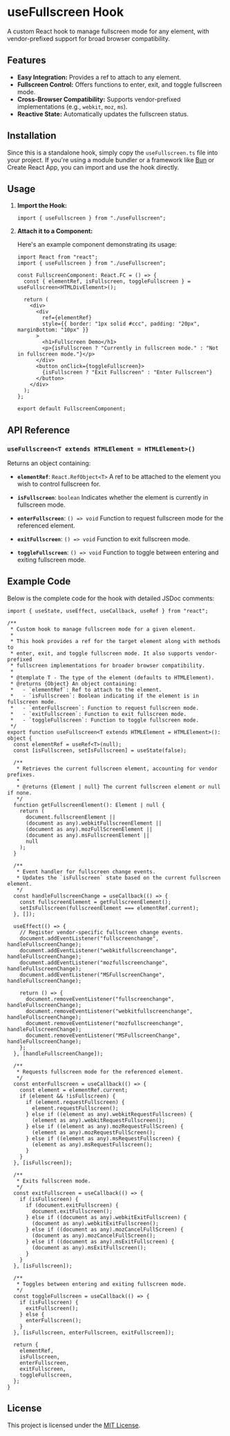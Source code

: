 # useFullscreen Hook

A custom React hook to manage fullscreen mode for any element, with vendor-prefixed support for broad browser compatibility.

## Features

- **Easy Integration:** Provides a ref to attach to any element.
- **Fullscreen Control:** Offers functions to enter, exit, and toggle fullscreen mode.
- **Cross-Browser Compatibility:** Supports vendor-prefixed implementations (e.g., `webkit`, `moz`, `ms`).
- **Reactive State:** Automatically updates the fullscreen status.

## Installation

Since this is a standalone hook, simply copy the `useFullscreen.ts` file into your project. If you're using a module bundler or a framework like [Bun](https://bun.sh/docs/getting-started) or Create React App, you can import and use the hook directly.

## Usage

1. **Import the Hook:**

   ```tsx
   import { useFullscreen } from "./useFullscreen";
   ```

2. **Attach it to a Component:**

   Here's an example component demonstrating its usage:

   ```tsx
   import React from "react";
   import { useFullscreen } from "./useFullscreen";

   const FullscreenComponent: React.FC = () => {
     const { elementRef, isFullscreen, toggleFullscreen } = useFullscreen<HTMLDivElement>();

     return (
       <div>
         <div
           ref={elementRef}
           style={{ border: "1px solid #ccc", padding: "20px", marginBottom: "10px" }}
         >
           <h1>Fullscreen Demo</h1>
           <p>{isFullscreen ? "Currently in fullscreen mode." : "Not in fullscreen mode."}</p>
         </div>
         <button onClick={toggleFullscreen}>
           {isFullscreen ? "Exit Fullscreen" : "Enter Fullscreen"}
         </button>
       </div>
     );
   };

   export default FullscreenComponent;
   ```

## API Reference

### `useFullscreen<T extends HTMLElement = HTMLElement>()`

Returns an object containing:

- **`elementRef`**: `React.RefObject<T>`
  A ref to be attached to the element you wish to control fullscreen for.

- **`isFullscreen`**: `boolean`
  Indicates whether the element is currently in fullscreen mode.

- **`enterFullscreen`**: `() => void`
  Function to request fullscreen mode for the referenced element.

- **`exitFullscreen`**: `() => void`
  Function to exit fullscreen mode.

- **`toggleFullscreen`**: `() => void`
  Function to toggle between entering and exiting fullscreen mode.

## Example Code

Below is the complete code for the hook with detailed JSDoc comments:

```tsx
import { useState, useEffect, useCallback, useRef } from "react";

/**
 * Custom hook to manage fullscreen mode for a given element.
 *
 * This hook provides a ref for the target element along with methods to
 * enter, exit, and toggle fullscreen mode. It also supports vendor-prefixed
 * fullscreen implementations for broader browser compatibility.
 *
 * @template T - The type of the element (defaults to HTMLElement).
 * @returns {Object} An object containing:
 *   - `elementRef`: Ref to attach to the element.
 *   - `isFullscreen`: Boolean indicating if the element is in fullscreen mode.
 *   - `enterFullscreen`: Function to request fullscreen mode.
 *   - `exitFullscreen`: Function to exit fullscreen mode.
 *   - `toggleFullscreen`: Function to toggle fullscreen mode.
 */
export function useFullscreen<T extends HTMLElement = HTMLElement>(): object {
  const elementRef = useRef<T>(null);
  const [isFullscreen, setIsFullscreen] = useState(false);

  /**
   * Retrieves the current fullscreen element, accounting for vendor prefixes.
   *
   * @returns {Element | null} The current fullscreen element or null if none.
   */
  function getFullscreenElement(): Element | null {
    return (
      document.fullscreenElement ||
      (document as any).webkitFullscreenElement ||
      (document as any).mozFullScreenElement ||
      (document as any).msFullscreenElement ||
      null
    );
  }

  /**
   * Event handler for fullscreen change events.
   * Updates the `isFullscreen` state based on the current fullscreen element.
   */
  const handleFullscreenChange = useCallback(() => {
    const fullscreenElement = getFullscreenElement();
    setIsFullscreen(fullscreenElement === elementRef.current);
  }, []);

  useEffect(() => {
    // Register vendor-specific fullscreen change events.
    document.addEventListener("fullscreenchange", handleFullscreenChange);
    document.addEventListener("webkitfullscreenchange", handleFullscreenChange);
    document.addEventListener("mozfullscreenchange", handleFullscreenChange);
    document.addEventListener("MSFullscreenChange", handleFullscreenChange);

    return () => {
      document.removeEventListener("fullscreenchange", handleFullscreenChange);
      document.removeEventListener("webkitfullscreenchange", handleFullscreenChange);
      document.removeEventListener("mozfullscreenchange", handleFullscreenChange);
      document.removeEventListener("MSFullscreenChange", handleFullscreenChange);
    };
  }, [handleFullscreenChange]);

  /**
   * Requests fullscreen mode for the referenced element.
   */
  const enterFullscreen = useCallback(() => {
    const element = elementRef.current;
    if (element && !isFullscreen) {
      if (element.requestFullscreen) {
        element.requestFullscreen();
      } else if ((element as any).webkitRequestFullscreen) {
        (element as any).webkitRequestFullscreen();
      } else if ((element as any).mozRequestFullScreen) {
        (element as any).mozRequestFullScreen();
      } else if ((element as any).msRequestFullscreen) {
        (element as any).msRequestFullscreen();
      }
    }
  }, [isFullscreen]);

  /**
   * Exits fullscreen mode.
   */
  const exitFullscreen = useCallback(() => {
    if (isFullscreen) {
      if (document.exitFullscreen) {
        document.exitFullscreen();
      } else if ((document as any).webkitExitFullscreen) {
        (document as any).webkitExitFullscreen();
      } else if ((document as any).mozCancelFullScreen) {
        (document as any).mozCancelFullScreen();
      } else if ((document as any).msExitFullscreen) {
        (document as any).msExitFullscreen();
      }
    }
  }, [isFullscreen]);

  /**
   * Toggles between entering and exiting fullscreen mode.
   */
  const toggleFullscreen = useCallback(() => {
    if (isFullscreen) {
      exitFullscreen();
    } else {
      enterFullscreen();
    }
  }, [isFullscreen, enterFullscreen, exitFullscreen]);

  return {
    elementRef,
    isFullscreen,
    enterFullscreen,
    exitFullscreen,
    toggleFullscreen,
  };
}
```

## License

This project is licensed under the [MIT License](LICENSE).
